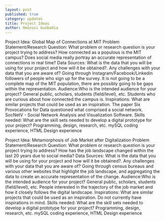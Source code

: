 ```yaml
---
layout: post
published: true
category: updates
title: Project Ideas
author: Omozusi Guobadia
---
```

Project Idea: Global Map of Connections at MIT
Problem Statement/Research Question: What problem or research question is your project trying to address?
How connected as a populous is the MIT campus? Does social media really portray an accurate representation of connections in real time?
Data Sources: What is the data that you will be using for your project and how will it be obtained?. Any challenges with your data that you are aware of?
Going through Instagram/Facebook/Linkedin followers of people who sign up for the survey. It is not going to be a complete map of the MIT population, there are possibly going to be gaps within the representation.
Audience:Who is the intended audience for your project? General public, scholars, students (field/level), etc.
Students who are curious about how connected the campus is. 
Inspirations: What are similar projects that could be used as an inspiration.
The paper Six Provocations for Data questioned what comprised a social network. SocNetV - Social Network Analysis and Visualization Software. 
Skills needed: What are the skill sets needed to develop a digital prototype for your project? Programming, design, research, etc.
mySQL coding experience, HTML Design experience



Project Idea: Metamorphosis of Job Market after Digitalization
Problem Statement/Research Question: What problem or research question is your project trying to address?
How has the job landscape changed within the last 20 years due to social media?
Data Sources: What is the data that you will be using for your project and how will it be obtained?. Any challenges with your data that you are aware of?
Going through census bureaus and various other websites that highlight the job landscape, and aggregating the data to create an accurate representation of the change. 
Audience:Who is the intended audience for your project? General public, scholars, students (field/level), etc.
People interested in the trajectory of the job market and how it closely follows the digital landscape. 
Inspirations: What are similar projects that could be used as an inspiration.
Do not currently have inspirations in mind.
Skills needed: What are the skill sets needed to develop a digital prototype for your project? Programming, design, research, etc.
mySQL coding experience, HTML Design experience


